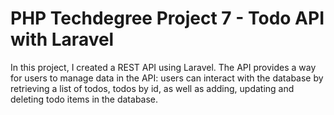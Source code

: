 # PHP Techdegree Project 7 - Todo API with Laravel

In this project, I created a REST API using Laravel. The API provides a way for users to manage data in the API: users can interact with the database by retrieving a list of todos, todos by id, as well as adding, updating and deleting todo items in the database.  
